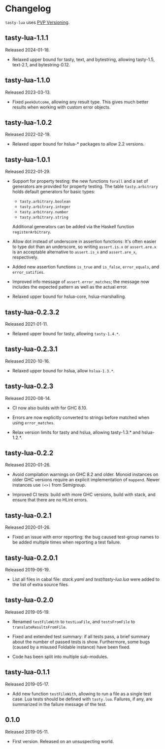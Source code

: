 # Changelog

`tasty-lua` uses [PVP Versioning][].

## tasty-lua-1.1.1

Released 2024-01-18.

-   Relaxed upper bound for tasty, text, and bytestring, allowing
    tasty-1.5, text-2.1, and bytestring-0.12.

## tasty-lua-1.1.0

Released 2023-03-13.

-   Fixed `peekOutcome`, allowing any result type. This gives much
    better results when working with custom error objects.

## tasty-lua-1.0.2

Released 2022-02-19.

-   Relaxed upper bound for hslua-\* packages to allow 2.2
    versions.

## tasty-lua-1.0.1

Released 2022-01-29.

-   Support for property testing: the new functions `forall` and a
    set of generators are provided for property testing. The table
    `tasty.arbitrary` holds default generators for basic types:

    -    `tasty.arbitrary.boolean`
    -    `tasty.arbitrary.integer`
    -    `tasty.arbitrary.number`
    -    `tasty.arbitrary.string`

    Additional generators can be added via the Haskell function
    `registerArbitrary`.

-   Allow dot instead of underscore in assertion functions: It's
    often easier to type dot than an underscore, so writing
    `assert.is.x` or `assert.are.x` is an acceptable alternative
    to `assert.is_x` and `assert.are_x`, respectively.

-   Added new assertion functions `is_true` and `is_false`,
    `error_equals`, and `error_satifies`.

-   Improved info message of `assert.error_matches`; the message
    now includes the expected pattern as well as the actual error.

-   Relaxed upper bound for hslua-core, hslua-marshalling.

## tasty-lua-0.2.3.2

Released 2021-01-11.

-   Relaxed upper bound for tasty, allowing `tasty-1.4.*`.

## tasty-lua-0.2.3.1

Released 2020-10-16.

-   Relaxed upper bound for hslua, allow `hslua-1.3.*`.

## tasty-lua-0.2.3

Released 2020-08-14.

-   CI now also builds with for GHC 8.10.

-   Errors are now explicitly converted to strings before matched
    when using `error_matches`.

-   Relax version limits for tasty and hslua, allowing tasty-1.3.*
    and hslua-1.2.*.

## tasty-lua-0.2.2

Released 2020-01-26.

-   Avoid compilation warnings on GHC 8.2 and older. Monoid
    instances on older GHC versions require an explicit
    implementation of `mappend`. Newer instances use `(<>)` from
    Semigroup.

-   Improved CI tests: build with more GHC versions, build with
    stack, and ensure that there are no HLint errors.

## tasty-lua-0.2.1

Released 2020-01-26.

-   Fixed an issue with error reporting: the bug caused test-group
    names to be added multiple times when reporting a test
    failure.

## tasty-lua-0.2.0.1

Released 2019-06-19.

-   List all files in cabal file: *stack.yaml* and
    *test/tasty-lua.lua* were added to the list of extra source
    files.

## tasty-lua-0.2.0

Released 2019-05-19.

-   Renamed `testFileWith` to `testLuaFile`, and `testsFromFile`
    to `translateResultsFromFile`.

-   Fixed and extended test summary: if all tests pass, a brief
    summary about the number of passed tests is show. Furthermore,
    some bugs (caused by a misused Foldable instance) have been
    fixed.

-   Code has been split into multiple sub-modules.

## tasty-lua-0.1.1

Released 2019-05-17.

-   Add new function `testFileWith`, allowing to run a file as a
    single test case. Lua tests should be defined with
    `tasty.lua`. Failures, if any, are summarized in the failure
    message of the test.

## 0.1.0

Released 2019-05-11.

-   First version. Released on an unsuspecting world.

  [PVP Versioning]: https://pvp.haskell.org
